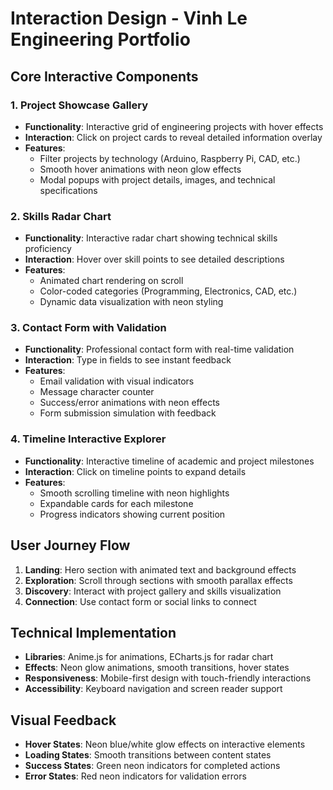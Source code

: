 # Interaction Design - Vinh Le Engineering Portfolio

## Core Interactive Components

### 1. Project Showcase Gallery
- **Functionality**: Interactive grid of engineering projects with hover effects
- **Interaction**: Click on project cards to reveal detailed information overlay
- **Features**: 
  - Filter projects by technology (Arduino, Raspberry Pi, CAD, etc.)
  - Smooth hover animations with neon glow effects
  - Modal popups with project details, images, and technical specifications

### 2. Skills Radar Chart
- **Functionality**: Interactive radar chart showing technical skills proficiency
- **Interaction**: Hover over skill points to see detailed descriptions
- **Features**:
  - Animated chart rendering on scroll
  - Color-coded categories (Programming, Electronics, CAD, etc.)
  - Dynamic data visualization with neon styling

### 3. Contact Form with Validation
- **Functionality**: Professional contact form with real-time validation
- **Interaction**: Type in fields to see instant feedback
- **Features**:
  - Email validation with visual indicators
  - Message character counter
  - Success/error animations with neon effects
  - Form submission simulation with feedback

### 4. Timeline Interactive Explorer
- **Functionality**: Interactive timeline of academic and project milestones
- **Interaction**: Click on timeline points to expand details
- **Features**:
  - Smooth scrolling timeline with neon highlights
  - Expandable cards for each milestone
  - Progress indicators showing current position

## User Journey Flow

1. **Landing**: Hero section with animated text and background effects
2. **Exploration**: Scroll through sections with smooth parallax effects
3. **Discovery**: Interact with project gallery and skills visualization
4. **Connection**: Use contact form or social links to connect

## Technical Implementation

- **Libraries**: Anime.js for animations, ECharts.js for radar chart
- **Effects**: Neon glow animations, smooth transitions, hover states
- **Responsiveness**: Mobile-first design with touch-friendly interactions
- **Accessibility**: Keyboard navigation and screen reader support

## Visual Feedback

- **Hover States**: Neon blue/white glow effects on interactive elements
- **Loading States**: Smooth transitions between content states
- **Success States**: Green neon indicators for completed actions
- **Error States**: Red neon indicators for validation errors